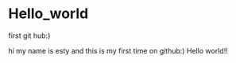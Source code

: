 # Hello_world
first git hub:)



hi my name is esty and this is my first time on github:) Hello world!!
